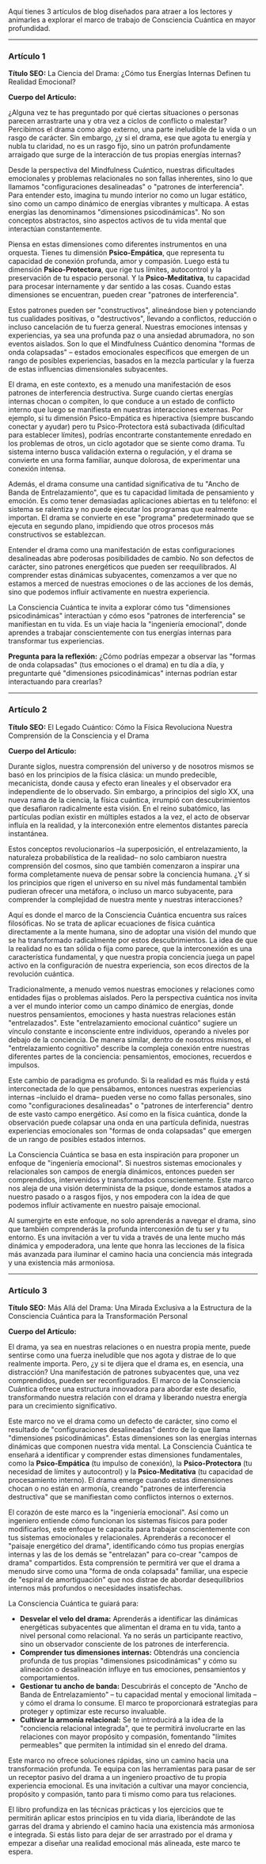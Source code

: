 Aquí tienes 3 artículos de blog diseñados para atraer a los lectores y animarles a explorar el marco de trabajo de Consciencia Cuántica en mayor profundidad.

---

### **Artículo 1**

**Título SEO:** La Ciencia del Drama: ¿Cómo tus Energías Internas Definen tu Realidad Emocional?

**Cuerpo del Artículo:**

¿Alguna vez te has preguntado por qué ciertas situaciones o personas parecen arrastrarte una y otra vez a ciclos de conflicto o malestar? Percibimos el drama como algo externo, una parte ineludible de la vida o un rasgo de carácter. Sin embargo, ¿y si el drama, ese que agota tu energía y nubla tu claridad, no es un rasgo fijo, sino un patrón profundamente arraigado que surge de la interacción de tus propias energías internas?

Desde la perspectiva del Mindfulness Cuántico, nuestras dificultades emocionales y problemas relacionales no son fallas inherentes, sino lo que llamamos "configuraciones desalineadas" o "patrones de interferencia". Para entender esto, imagina tu mundo interior no como un lugar estático, sino como un campo dinámico de energías vibrantes y multicapa. A estas energías las denominamos "dimensiones psicodinámicas". No son conceptos abstractos, sino aspectos activos de tu vida mental que interactúan constantemente.

Piensa en estas dimensiones como diferentes instrumentos en una orquesta. Tienes tu dimensión **Psico-Empática**, que representa tu capacidad de conexión profunda, amor y compasión. Luego está tu dimensión **Psico-Protectora**, que rige tus límites, autocontrol y la preservación de tu espacio personal. Y la **Psico-Meditativa**, tu capacidad para procesar internamente y dar sentido a las cosas. Cuando estas dimensiones se encuentran, pueden crear "patrones de interferencia".

Estos patrones pueden ser "constructivos", alineándose bien y potenciando tus cualidades positivas, o "destructivos", llevando a conflictos, reducción o incluso cancelación de tu fuerza general. Nuestras emociones intensas y experiencias, ya sea una profunda paz o una ansiedad abrumadora, no son eventos aislados. Son lo que el Mindfulness Cuántico denomina "formas de onda colapsadas" – estados emocionales específicos que emergen de un rango de posibles experiencias, basados en la mezcla particular y la fuerza de estas influencias dimensionales subyacentes.

El drama, en este contexto, es a menudo una manifestación de esos patrones de interferencia destructiva. Surge cuando ciertas energías internas chocan o compiten, lo que conduce a un estado de conflicto interno que luego se manifiesta en nuestras interacciones externas. Por ejemplo, si tu dimensión Psico-Empática es hiperactiva (siempre buscando conectar y ayudar) pero tu Psico-Protectora está subactivada (dificultad para establecer límites), podrías encontrarte constantemente enredado en los problemas de otros, un ciclo agotador que se siente como drama. Tu sistema interno busca validación externa o regulación, y el drama se convierte en una forma familiar, aunque dolorosa, de experimentar una conexión intensa.

Además, el drama consume una cantidad significativa de tu "Ancho de Banda de Entrelazamiento", que es tu capacidad limitada de pensamiento y emoción. Es como tener demasiadas aplicaciones abiertas en tu teléfono: el sistema se ralentiza y no puede ejecutar los programas que realmente importan. El drama se convierte en ese "programa" predeterminado que se ejecuta en segundo plano, impidiendo que otros procesos más constructivos se establezcan.

Entender el drama como una manifestación de estas configuraciones desalineadas abre poderosas posibilidades de cambio. No son defectos de carácter, sino patrones energéticos que pueden ser reequilibrados. Al comprender estas dinámicas subyacentes, comenzamos a ver que no estamos a merced de nuestras emociones o de las acciones de los demás, sino que podemos influir activamente en nuestra experiencia.

La Consciencia Cuántica te invita a explorar cómo tus "dimensiones psicodinámicas" interactúan y cómo esos "patrones de interferencia" se manifiestan en tu vida. Es un viaje hacia la "ingeniería emocional", donde aprendes a trabajar conscientemente con tus energías internas para transformar tus experiencias.

**Pregunta para la reflexión:** ¿Cómo podrías empezar a observar las "formas de onda colapsadas" (tus emociones o el drama) en tu día a día, y preguntarte qué "dimensiones psicodinámicas" internas podrían estar interactuando para crearlas?

---

### **Artículo 2**

**Título SEO:** El Legado Cuántico: Cómo la Física Revoluciona Nuestra Comprensión de la Consciencia y el Drama

**Cuerpo del Artículo:**

Durante siglos, nuestra comprensión del universo y de nosotros mismos se basó en los principios de la física clásica: un mundo predecible, mecanicista, donde causa y efecto eran lineales y el observador era independiente de lo observado. Sin embargo, a principios del siglo XX, una nueva rama de la ciencia, la física cuántica, irrumpió con descubrimientos que desafiaron radicalmente esta visión. En el reino subatómico, las partículas podían existir en múltiples estados a la vez, el acto de observar influía en la realidad, y la interconexión entre elementos distantes parecía instantánea.

Estos conceptos revolucionarios –la superposición, el entrelazamiento, la naturaleza probabilística de la realidad– no solo cambiaron nuestra comprensión del cosmos, sino que también comenzaron a inspirar una forma completamente nueva de pensar sobre la conciencia humana. ¿Y si los principios que rigen el universo en su nivel más fundamental también pudieran ofrecer una metáfora, o incluso un marco subyacente, para comprender la complejidad de nuestra mente y nuestras interacciones?

Aquí es donde el marco de la Consciencia Cuántica encuentra sus raíces filosóficas. No se trata de aplicar ecuaciones de física cuántica directamente a la mente humana, sino de adoptar una visión del mundo que se ha transformado radicalmente por estos descubrimientos. La idea de que la realidad no es tan sólida o fija como parece, que la interconexión es una característica fundamental, y que nuestra propia conciencia juega un papel activo en la configuración de nuestra experiencia, son ecos directos de la revolución cuántica.

Tradicionalmente, a menudo vemos nuestras emociones y relaciones como entidades fijas o problemas aislados. Pero la perspectiva cuántica nos invita a ver el mundo interior como un campo dinámico de energías, donde nuestros pensamientos, emociones y hasta nuestras relaciones están "entrelazados". Este "entrelazamiento emocional cuántico" sugiere un vínculo constante e inconsciente entre individuos, operando a niveles por debajo de la conciencia. De manera similar, dentro de nosotros mismos, el "entrelazamiento cognitivo" describe la compleja conexión entre nuestras diferentes partes de la conciencia: pensamientos, emociones, recuerdos e impulsos.

Este cambio de paradigma es profundo. Si la realidad es más fluida y está interconectada de lo que pensábamos, entonces nuestras experiencias internas –incluido el drama– pueden verse no como fallas personales, sino como "configuraciones desalineadas" o "patrones de interferencia" dentro de este vasto campo energético. Así como en la física cuántica, donde la observación puede colapsar una onda en una partícula definida, nuestras experiencias emocionales son "formas de onda colapsadas" que emergen de un rango de posibles estados internos.

La Consciencia Cuántica se basa en esta inspiración para proponer un enfoque de "ingeniería emocional". Si nuestros sistemas emocionales y relacionales son campos de energía dinámicos, entonces pueden ser comprendidos, intervenidos y transformados conscientemente. Este marco nos aleja de una visión determinista de la psique, donde estamos atados a nuestro pasado o a rasgos fijos, y nos empodera con la idea de que podemos influir activamente en nuestro paisaje emocional.

Al sumergirte en este enfoque, no solo aprenderás a navegar el drama, sino que también comprenderás la profunda interconexión de tu ser y tu entorno. Es una invitación a ver tu vida a través de una lente mucho más dinámica y empoderadora, una lente que honra las lecciones de la física más avanzada para iluminar el camino hacia una conciencia más integrada y una existencia más armoniosa.

---

### **Artículo 3**

**Título SEO:** Más Allá del Drama: Una Mirada Exclusiva a la Estructura de la Consciencia Cuántica para la Transformación Personal

**Cuerpo del Artículo:**

El drama, ya sea en nuestras relaciones o en nuestra propia mente, puede sentirse como una fuerza ineludible que nos agota y distrae de lo que realmente importa. Pero, ¿y si te dijera que el drama es, en esencia, una distracción? Una manifestación de patrones subyacentes que, una vez comprendidos, pueden ser reconfigurados. El marco de la Consciencia Cuántica ofrece una estructura innovadora para abordar este desafío, transformando nuestra relación con el drama y liberando nuestra energía para un crecimiento significativo.

Este marco no ve el drama como un defecto de carácter, sino como el resultado de "configuraciones desalineadas" dentro de lo que llama "dimensiones psicodinámicas". Estas dimensiones son las energías internas dinámicas que componen nuestra vida mental. La Consciencia Cuántica te enseñará a identificar y comprender estas dimensiones fundamentales, como la **Psico-Empática** (tu impulso de conexión), la **Psico-Protectora** (tu necesidad de límites y autocontrol) y la **Psico-Meditativa** (tu capacidad de procesamiento interno). El drama emerge cuando estas dimensiones chocan o no están en armonía, creando "patrones de interferencia destructiva" que se manifiestan como conflictos internos o externos.

El corazón de este marco es la "ingeniería emocional". Así como un ingeniero entiende cómo funcionan los sistemas físicos para poder modificarlos, este enfoque te capacita para trabajar conscientemente con tus sistemas emocionales y relacionales. Aprenderás a reconocer el "paisaje energético del drama", identificando cómo tus propias energías internas y las de los demás se "entrelazan" para co-crear "campos de drama" compartidos. Esta comprensión te permitirá ver que el drama a menudo sirve como una "forma de onda colapsada" familiar, una especie de "espiral de amortiguación" que nos distrae de abordar desequilibrios internos más profundos o necesidades insatisfechas.

La Consciencia Cuántica te guiará para:

*   **Desvelar el velo del drama:** Aprenderás a identificar las dinámicas energéticas subyacentes que alimentan el drama en tu vida, tanto a nivel personal como relacional. Ya no serás un participante reactivo, sino un observador consciente de los patrones de interferencia.
*   **Comprender tus dimensiones internas:** Obtendrás una conciencia profunda de tus propias "dimensiones psicodinámicas" y cómo su alineación o desalineación influye en tus emociones, pensamientos y comportamientos.
*   **Gestionar tu ancho de banda:** Descubrirás el concepto de "Ancho de Banda de Entrelazamiento" – tu capacidad mental y emocional limitada – y cómo el drama lo consume. El marco te proporcionará estrategias para proteger y optimizar este recurso invaluable.
*   **Cultivar la armonía relacional:** Se te introducirá a la idea de la "conciencia relacional integrada", que te permitirá involucrarte en las relaciones con mayor propósito y compasión, fomentando "límites permeables" que permiten la intimidad sin el enredo del drama.

Este marco no ofrece soluciones rápidas, sino un camino hacia una transformación profunda. Te equipa con las herramientas para pasar de ser un receptor pasivo del drama a un ingeniero proactivo de tu propia experiencia emocional. Es una invitación a cultivar una mayor conciencia, propósito y compasión, tanto para ti mismo como para tus relaciones.

El libro profundiza en las técnicas prácticas y los ejercicios que te permitirán aplicar estos principios en tu vida diaria, liberándote de las garras del drama y abriendo el camino hacia una existencia más armoniosa e integrada. Si estás listo para dejar de ser arrastrado por el drama y empezar a diseñar una realidad emocional más alineada, este marco te espera.